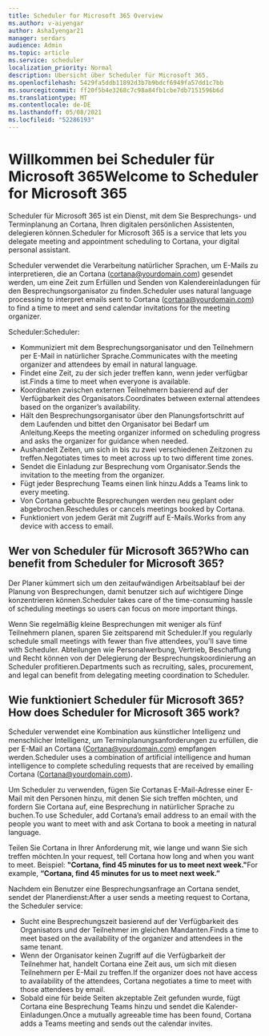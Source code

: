 ```yaml
---
title: Scheduler for Microsoft 365 Overview
ms.author: v-aiyengar
author: AshaIyengar21
manager: serdars
audience: Admin
ms.topic: article
ms.service: scheduler
localization_priority: Normal
description: Übersicht über Scheduler für Microsoft 365.
ms.openlocfilehash: 5429fa5ddb11892d3b7b9bdcf6949fa57dd1c7bb
ms.sourcegitcommit: ff20f5b4e3268c7c98a84fb1cbe7db7151596b6d
ms.translationtype: MT
ms.contentlocale: de-DE
ms.lasthandoff: 05/08/2021
ms.locfileid: "52286193"
---
```

# <a name="welcome-to-scheduler-for-microsoft-365"></a><span data-ttu-id="c2a10-103">Willkommen bei Scheduler für Microsoft 365</span><span class="sxs-lookup"><span data-stu-id="c2a10-103">Welcome to Scheduler for Microsoft 365</span></span>

<span data-ttu-id="c2a10-104">Scheduler für Microsoft 365 ist ein Dienst, mit dem Sie Besprechungs- und Terminplanung an Cortana, Ihren digitalen persönlichen Assistenten, delegieren können.</span><span class="sxs-lookup"><span data-stu-id="c2a10-104">Scheduler for Microsoft 365 is a service that lets you delegate meeting and appointment scheduling to Cortana, your digital personal assistant.</span></span> 

<span data-ttu-id="c2a10-105">Scheduler verwendet die Verarbeitung natürlicher Sprachen, um E-Mails zu interpretieren, die an Cortana (cortana@yourdomain.com) gesendet werden, um eine Zeit zum Erfüllen und Senden von Kalendereinladungen für den Besprechungsorganisator zu finden.</span><span class="sxs-lookup"><span data-stu-id="c2a10-105">Scheduler uses natural language processing to interpret emails sent to Cortana (cortana@yourdomain.com) to find a time to meet and send calendar invitations for the meeting organizer.</span></span>   

<span data-ttu-id="c2a10-106">Scheduler:</span><span class="sxs-lookup"><span data-stu-id="c2a10-106">Scheduler:</span></span> 

- <span data-ttu-id="c2a10-107">Kommuniziert mit dem Besprechungsorganisator und den Teilnehmern per E-Mail in natürlicher Sprache.</span><span class="sxs-lookup"><span data-stu-id="c2a10-107">Communicates with the meeting organizer and attendees by email in natural language.</span></span>
- <span data-ttu-id="c2a10-108">Findet eine Zeit, zu der sich jeder treffen kann, wenn jeder verfügbar ist.</span><span class="sxs-lookup"><span data-stu-id="c2a10-108">Finds a time to meet when everyone is available.</span></span>
- <span data-ttu-id="c2a10-109">Koordinaten zwischen externen Teilnehmern basierend auf der Verfügbarkeit des Organisators.</span><span class="sxs-lookup"><span data-stu-id="c2a10-109">Coordinates between external attendees based on the organizer’s availability.</span></span>
- <span data-ttu-id="c2a10-110">Hält den Besprechungsorganisator über den Planungsfortschritt auf dem Laufenden und bittet den Organisator bei Bedarf um Anleitung.</span><span class="sxs-lookup"><span data-stu-id="c2a10-110">Keeps the meeting organizer informed on scheduling progress and asks the organizer for guidance when needed.</span></span>
- <span data-ttu-id="c2a10-111">Aushandelt Zeiten, um sich in bis zu zwei verschiedenen Zeitzonen zu treffen.</span><span class="sxs-lookup"><span data-stu-id="c2a10-111">Negotiates times to meet across up to two different time zones.</span></span>
- <span data-ttu-id="c2a10-112">Sendet die Einladung zur Besprechung vom Organisator.</span><span class="sxs-lookup"><span data-stu-id="c2a10-112">Sends the invitation to the meeting from the organizer.</span></span>
- <span data-ttu-id="c2a10-113">Fügt jeder Besprechung Teams einen link hinzu.</span><span class="sxs-lookup"><span data-stu-id="c2a10-113">Adds a Teams link to every meeting.</span></span>
- <span data-ttu-id="c2a10-114">Von Cortana gebuchte Besprechungen werden neu geplant oder abgebrochen.</span><span class="sxs-lookup"><span data-stu-id="c2a10-114">Reschedules or cancels meetings booked by Cortana.</span></span>
- <span data-ttu-id="c2a10-115">Funktioniert von jedem Gerät mit Zugriff auf E-Mails.</span><span class="sxs-lookup"><span data-stu-id="c2a10-115">Works from any device with access to email.</span></span>

## <a name="who-can-benefit-from-scheduler-for-microsoft-365"></a><span data-ttu-id="c2a10-116">Wer von Scheduler für Microsoft 365?</span><span class="sxs-lookup"><span data-stu-id="c2a10-116">Who can benefit from Scheduler for Microsoft 365?</span></span>

<span data-ttu-id="c2a10-117">Der Planer kümmert sich um den zeitaufwändigen Arbeitsablauf bei der Planung von Besprechungen, damit benutzer sich auf wichtigere Dinge konzentrieren können.</span><span class="sxs-lookup"><span data-stu-id="c2a10-117">Scheduler takes care of the time-consuming hassle of scheduling meetings so users can focus on more important things.</span></span> 

<span data-ttu-id="c2a10-118">Wenn Sie regelmäßig kleine Besprechungen mit weniger als fünf Teilnehmern planen, sparen Sie zeitsparend mit Scheduler.</span><span class="sxs-lookup"><span data-stu-id="c2a10-118">If you regularly schedule small meetings with fewer than five attendees, you'll save time with Scheduler.</span></span>  <span data-ttu-id="c2a10-119">Abteilungen wie Personalwerbung, Vertrieb, Beschaffung und Recht können von der Delegierung der Besprechungskoordinierung an Scheduler profitieren.</span><span class="sxs-lookup"><span data-stu-id="c2a10-119">Departments such as recruiting, sales, procurement, and legal can benefit from delegating meeting coordination to Scheduler.</span></span>

## <a name="how-does-scheduler-for-microsoft-365-work"></a><span data-ttu-id="c2a10-120">Wie funktioniert Scheduler für Microsoft 365?</span><span class="sxs-lookup"><span data-stu-id="c2a10-120">How does Scheduler for Microsoft 365 work?</span></span>

<span data-ttu-id="c2a10-121">Scheduler verwendet eine Kombination aus künstlicher Intelligenz und menschlicher Intelligenz, um Terminplanungsanforderungen zu erfüllen, die per E-Mail an Cortana (Cortana@yourdomain.com) empfangen werden.</span><span class="sxs-lookup"><span data-stu-id="c2a10-121">Scheduler uses a combination of artificial intelligence and human intelligence to complete scheduling requests that are received by emailing Cortana (Cortana@yourdomain.com).</span></span>  

<span data-ttu-id="c2a10-122">Um Scheduler zu verwenden, fügen Sie Cortanas E-Mail-Adresse einer E-Mail mit den Personen hinzu, mit denen Sie sich treffen möchten, und fordern Sie Cortana auf, eine Besprechung in natürlicher Sprache zu buchen.</span><span class="sxs-lookup"><span data-stu-id="c2a10-122">To use Scheduler, add Cortana’s email address to an email with the people you want to meet with and ask Cortana to book a meeting in natural language.</span></span> 

<span data-ttu-id="c2a10-123">Teilen Sie Cortana in Ihrer Anforderung mit, wie lange und wann Sie sich treffen möchten.</span><span class="sxs-lookup"><span data-stu-id="c2a10-123">In your request, tell Cortana how long and when you want to meet.</span></span> <span data-ttu-id="c2a10-124">Beispiel: **"Cortana, find 45 minutes for us to meet next week."**</span><span class="sxs-lookup"><span data-stu-id="c2a10-124">For example, **“Cortana, find 45 minutes for us to meet next week.”**</span></span>

<span data-ttu-id="c2a10-125">Nachdem ein Benutzer eine Besprechungsanfrage an Cortana sendet, sendet der Planerdienst:</span><span class="sxs-lookup"><span data-stu-id="c2a10-125">After a user sends a meeting request to Cortana, the Scheduler service:</span></span> 

- <span data-ttu-id="c2a10-126">Sucht eine Besprechungszeit basierend auf der Verfügbarkeit des Organisators und der Teilnehmer im gleichen Mandanten.</span><span class="sxs-lookup"><span data-stu-id="c2a10-126">Finds a time to meet based on the availability of the organizer and attendees in the same tenant.</span></span>
- <span data-ttu-id="c2a10-127">Wenn der Organisator keinen Zugriff auf die Verfügbarkeit der Teilnehmer hat, handelt Cortana eine Zeit aus, um sich mit diesen Teilnehmern per E-Mail zu treffen.</span><span class="sxs-lookup"><span data-stu-id="c2a10-127">If the organizer does not have access to availability of the attendees, Cortana negotiates a time to meet with those attendees by email.</span></span> 
- <span data-ttu-id="c2a10-128">Sobald eine für beide Seiten akzeptable Zeit gefunden wurde, fügt Cortana eine Besprechung Teams hinzu und sendet die Kalender-Einladungen.</span><span class="sxs-lookup"><span data-stu-id="c2a10-128">Once a mutually agreeable time has been found, Cortana adds a Teams meeting and sends out the calendar invites.</span></span> 
